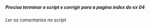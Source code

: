 <h5> Precisa terminar o script e corrigir para a pagina index do ex 04 </h5>
<h6> Ler os comentarios no script </h6> 
